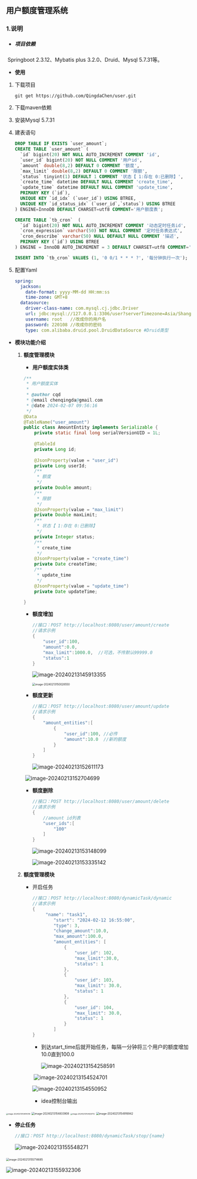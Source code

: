 ## **用户额度管理系统**

### 1.说明

- ##### **项目依赖**

​			Springboot 2.3.12、Mybatis plus 3.2.0、Druid、Mysql 5.7.31等。

-   **使用**

  1. 下载项目

     ```shell
     git get https://github.com/QingdaChen/user.git
     ```

  2. 下载maven依赖

  3. 安装Mysql 5.7.31

  4. 建表语句

     ```sql
     DROP TABLE IF EXISTS `user_amount`;
     CREATE TABLE `user_amount` (
       `id` bigint(20) NOT NULL AUTO_INCREMENT COMMENT 'id',
       `user_id` bigint(20) NOT NULL COMMENT '用户id',
       `amount` double(8,2) DEFAULT 0 COMMENT '额度',
       `max_limit` double(8,2) DEFAULT 0 COMMENT '限额',
       `status` tinyint(1) DEFAULT 1 COMMENT '状态【 1:存在 0:已删除】',
       `create_time` datetime DEFAULT NULL COMMENT 'create_time',
       `update_time` datetime DEFAULT NULL COMMENT 'update_time',
       PRIMARY KEY (`id`),
       UNIQUE KEY `id_idx` (`user_id`) USING BTREE,
       UNIQUE KEY `id_status_idx` (`user_id`,`status`) USING BTREE
     ) ENGINE=InnoDB DEFAULT CHARSET=utf8 COMMENT='用户额度表';
     
     CREATE TABLE `tb_cron`  (
       `id` bigint(20) NOT NULL AUTO_INCREMENT COMMENT '动态定时任务id',
       `cron_expression` varchar(50) NOT NULL COMMENT '定时任务表达式',
       `cron_describe` varchar(50) NULL DEFAULT NULL COMMENT '描述',
       PRIMARY KEY (`id`) USING BTREE
     ) ENGINE = InnoDB AUTO_INCREMENT = 3 DEFAULT CHARSET=utf8 COMMENT='定时任务表';
     
     INSERT INTO `tb_cron` VALUES (1, '0 0/1 * * * ?', '每分钟执行一次');
     
     ```

  5. 配置Yaml 

     ```yaml
     spring:
       jackson:
         date-format: yyyy-MM-dd HH:mm:ss
         time-zone: GMT+8
       datasource:
         driver-class-name: com.mysql.cj.jdbc.Driver
         url: jdbc:mysql://127.0.0.1:3306/user?serverTimezone=Asia/Shanghai&useUnicode=true&characterEncoding=UTF8&useSSL=false
         username: root   //改成你的用户名
         password: 220108 //改成你的密码
         type: com.alibaba.druid.pool.DruidDataSource #Druid类型
     ```

- **模块功能介绍**
  1. **额度管理模块**
  
     -  **用户额度实体类**
  
       ```java
       /**
        * 用户额度实体
        *
        * @author cqd
        * @email chenqingda@gmail.com
        * @date 2024-02-07 09:56:16
        */
       @Data
       @TableName("user_amount")
       public class AmountEntity implements Serializable {
           private static final long serialVersionUID = 1L;
          
           @TableId
           private Long id;
         
           @JsonProperty(value = "user_id")
           private Long userId;
           /**
            * 额度
            */
           private Double amount;
           /**
            * 限额
            */
           @JsonProperty(value = "max_limit")
           private Double maxLimit;
           /**
            * 状态【 1:存在 0:已删除】
            */
           private Integer status;
           /**
            * create_time
            */
           @JsonProperty(value = "create_time")
           private Date createTime;
           /**
            * update_time
            */
           @JsonProperty(value = "update_time")
           private Date updateTime;
       
       }
       
       ```
  
     - **额度增加**
  
       ```java
       //接口：POST http://localhost:8080/user/amount/create
       //请求示例
       {
           "user_id":100,
           "amount":0.0,
           "max_limit":1000.0,  //可选，不传默认99999.0
           "status":1
       }
       ```
       
       ![image-20240213145913355](image/image-20240213145913355.png)
       
       <img src="./image/image-20240213150028550.png" alt="image-20240213150028550" style="zoom:50%;" />
       
     - **额度更新**
     
       ```java
       //接口：POST http://localhost:8080/user/amount/update
       //请求示例
       {
           "amount_entities":[
               {
                   "user_id":100, //必传
                   "amount":10.0  //新的额度
               }
           ]
       }
       ```
       
       ![image-20240213152611173](image/image-20240213152611173.png)
     
     ​       ![image-20240213152704699](image/image-20240213152704699.png)
     
     
     
     - **额度删除**
     
       ```java
       //接口：POST http://localhost:8080/user/amount/delete
       //请求示例
       {
           //amount id列表
           "user_ids":[
               "100"
           ]
       }
       ```
     
       ![image-20240213153148099](image/image-20240213153148099.png)
     
       ![image-20240213153335142](image/image-20240213153335142.png)
  
  2. **额度管理模块**
  
     - 开启任务  
  
       ```java
       //接口：POST http://localhost:8080/dynamicTask/dynamic
       //请求示例
       {
            "name": "task1",
               "start": "2024-02-12 16:55:00",
               "type": 3,
               "change_amount":10.0,
               "max_amount":100.0,
               "amount_entities": [
                   {
                       "user_id": 102,
                       "max_limit":30.0,
                       "status": 1
                   },
                   {
                       "user_id": 103,
                       "max_limit": 30.0,
                       "status": 1
                   },
                   {
                       "user_id": 104,
                       "max_limit": 30.0,
                       "status": 1
                   }
               ]
       }
       ```
  
       - 到达start_time后就开始任务，每隔一分钟将三个用户的额度增加10.0直到100.0
  
         ![image-20240213154258591](image/image-20240213154258591.png)
  
       ​       ![image-20240213154524701](image/image-20240213154524701.png)
  
       ![image-20240213154550952](image/image-20240213154550952.png)
  
       - idea控制台输出
  

<img src="image/image-20240213154814318.png" alt="image-20240213154814318" style="zoom: 33%;" />

<img src="image/image-20240213154833908.png" alt="image-20240213154833908" style="zoom:50%;" />

<img src="image/image-20240213154929712.png" alt="image-20240213154929712" style="zoom: 33%;" />

<img src="image/image-20240213154916942.png" alt="image-20240213154916942" style="zoom:50%;" />

- **停止任务**

  ```java
  //接口：POST http://localhost:8080/dynamicTask/stop/{name}
  ```

  ![image-20240213155548271](image/image-20240213155548271.png)

​       <img src="image/image-20240213155714685.png" alt="image-20240213155714685" style="zoom: 50%;" />

![image-20240213155932306](image/image-20240213155932306.png)
